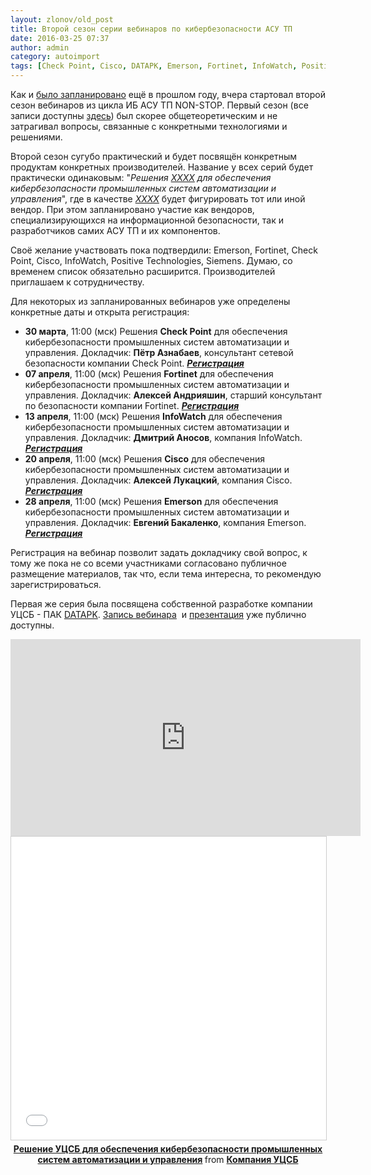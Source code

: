 ```yaml
---
layout: zlonov/old_post
title: Второй сезон серии вебинаров по кибербезопасности АСУ ТП
date: 2016-03-25 07:37
author: admin
category: autoimport
tags: [Check Point, Cisco, DATAPK, Emerson, Fortinet, InfoWatch, Positive Technologies, Siemens, вебинар, ИБ АСУ ТП, информационная безопасность, мероприятие, УЦСБ]
---
```

Как и <a href="https://zlonov.ru/2015/12/non-stop-first-season/" target="_blank">было запланировано</a> ещё в прошлом году, вчера стартовал второй сезон вебинаров из цикла ИБ АСУ ТП NON-STOP. Первый сезон (все записи доступны <a href="http://www.youtube.com/playlist?list=PLvxhSg-LXXAeDz_qcftfR605ABNjHIEV_" target="_blank">здесь</a>) был скорее общетеоретическим и не затрагивал вопросы, связанные с конкретными технологиями и решениями.

Второй сезон сугубо практический и будет посвящён конкретным продуктам конкретных производителей. Название у всех серий будет практически одинаковым: "<em>Решения <span style="text-decoration: underline;">XXXX</span> для обеспечения кибербезопасности промышленных систем автоматизации и управления</em>", где в качестве <span style="text-decoration: underline;"><em>XXXX</em></span> будет фигурировать тот или иной вендор. При этом запланировано участие как вендоров, специализирующихся на информационной безопасности, так и разработчиков самих АСУ ТП и их компонентов.

Своё желание участвовать пока подтвердили: Emerson, Fortinet, Check Point, Cisco, InfoWatch, Positive Technologies, Siemens. Думаю, со временем список обязательно расширится. Производителей приглашаем к сотрудничеству.

Для некоторых из запланированных вебинаров уже определены конкретные даты и открыта регистрация:

<ul>
    <li><strong>30 марта</strong>, 11:00 (мск) Решения <strong>Check Point</strong> для обеспечения кибербезопасности промышленных систем автоматизации и управления. Докладчик: <strong>Пётр Азнабаев</strong>, консультант сетевой безопасности компании Check Point.
<strong><em><a href="https://attendee.gotowebinar.com/register/4934973596780944643" target="_blank">Регистрация</a></em></strong></li>
    <li><strong>07 апреля</strong>, 11:00 (мск) Решения <strong>Fortinet</strong> для обеспечения кибербезопасности промышленных систем автоматизации и управления. Докладчик: <strong>Алексей Андрияшин</strong>, старший консультант по безопасности компании Fortinet.
<strong><em><a href="https://attendee.gotowebinar.com/register/4478663077114540036" target="_blank">Регистрация</a></em></strong></li>
    <li><strong>13 апреля</strong>, 11:00 (мск) Решения <strong>InfoWatch</strong> для обеспечения кибербезопасности промышленных систем автоматизации и управления. Докладчик: <strong>Дмитрий Аносов</strong>, компания InfoWatch.
<strong><em><a href="https://attendee.gotowebinar.com/register/272328512941208324" target="_blank">Регистрация</a></em></strong></li>
    <li><strong>20 апреля</strong>, 11:00 (мск) Решения <b>Cisco</b> для обеспечения кибербезопасности промышленных систем автоматизации и управления. Докладчик: <strong>Алексей Лукацкий</strong>, компания Cisco.
<strong><em><a href="https://attendee.gotowebinar.com/register/3954329071661411844" target="_blank">Регистрация</a></em></strong></li>
    <li><strong>28 апреля</strong>, 11:00 (мск) Решения <strong>Emerson</strong> для обеспечения кибербезопасности промышленных систем автоматизации и управления. Докладчик: <strong>Евгений Бакаленко</strong>, компания Emerson.
<strong><em><a href="https://attendee.gotowebinar.com/register/5029476621188485892" target="_blank">Регистрация</a></em></strong></li>
</ul>

Регистрация на вебинар позволит задать докладчику свой вопрос, к тому же пока не со всеми участниками согласовано публичное размещение материалов, так что, если тема интересна, то рекомендую зарегистрироваться.

Первая же серия была посвящена собственной разработке компании УЦСБ - ПАК <a href="https://zlonov.ru/catalog/datapk/" target="_blank">DATAPK</a>. <a href="https://youtu.be/zrYtovQkeDM" target="_blank">Запись вебинара</a>  и <a href="http://www.slideshare.net/USSCru/cybersecurity-01" target="_blank">презентация</a> уже публично доступны.

<div style="text-align: center;"><iframe src="https://www.youtube.com/embed/zrYtovQkeDM" width="560" height="315" frameborder="0" allowfullscreen="allowfullscreen"></iframe>
<iframe style="border: 1px solid #CCC; border-width: 1px; margin-bottom: 5px; max-width: 100%;" src="//www.slideshare.net/slideshow/embed_code/key/sK9VqjokrFGZ3n" width="595" height="485" frameborder="0" marginwidth="0" marginheight="0" scrolling="no" allowfullscreen="allowfullscreen"> </iframe></div>

<div style="text-align: center;">
<div style="margin-bottom: 5px; text-align: center;"><strong> <a title="Решение УЦСБ для обеспечения кибербезопасности промышленных систем автоматизации и управления" href="//www.slideshare.net/USSCru/cybersecurity-01" target="_blank">Решение УЦСБ для обеспечения кибербезопасности промышленных систем автоматизации и управления</a> </strong> from <strong><a href="//www.slideshare.net/USSCru" target="_blank">Компания УЦСБ</a></strong></div>
</div>
